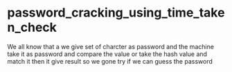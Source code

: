 # password_cracking_using_time_taken_check
We all know that a we give set of charcter as password and the machine take it as password and compare the value or take the hash value and match it then it give result  so we gone try if we can guess the password
